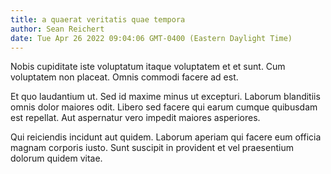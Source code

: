 ```yaml
---
title: a quaerat veritatis quae tempora
author: Sean Reichert
date: Tue Apr 26 2022 09:04:06 GMT-0400 (Eastern Daylight Time)
---
```

Nobis cupiditate iste voluptatum itaque voluptatem et et sunt. Cum voluptatem non placeat. Omnis commodi facere ad est.

 Et quo laudantium ut. Sed id maxime minus ut excepturi. Laborum blanditiis omnis dolor maiores odit. Libero sed facere qui earum cumque quibusdam est repellat. Aut aspernatur vero impedit maiores asperiores.

 Qui reiciendis incidunt aut quidem. Laborum aperiam qui facere eum officia magnam corporis iusto. Sunt suscipit in provident et vel praesentium dolorum quidem vitae.